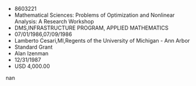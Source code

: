 
* 8603221
* Mathematical Sciences: Problems of Optimization and Nonlinear Analysis: A Research Workshop
* DMS,INFRASTRUCTURE PROGRAM, APPLIED MATHEMATICS
* 07/01/1986,07/09/1986
* Lamberto Cesari,MI,Regents of the University of Michigan - Ann Arbor
* Standard Grant
* Alan Izenman
* 12/31/1987
* USD 4,000.00

nan
